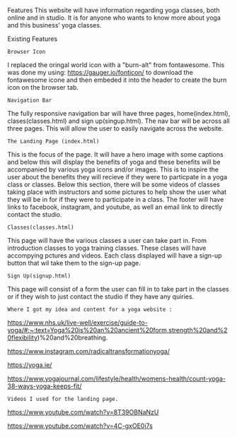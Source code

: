   Features
This website will have information regarding yoga classes, both online and in studio. It is for anyone who wants to know more about yoga and this business’ yoga classes. 

Existing Features

    Browser Icon

I replaced the oringal world icon with a "burn-alt" from fontawesome. This was done my using: https://gauger.io/fonticon/ to download the fontawesome icone and then embeded it into the header to create the burn icon on the browser tab. 

    Navigation Bar

The fully responsive navigation bar will have three pages, home(index.html), clases(classes.html) and sign up(singup.html). The nav bar will be across all three pages. 
This will allow the user to easily navigate across the website. 
    
    The Landing Page (index.html)
This is the focus of the page. It will have a hero image with some captions and below this will display the benefits of yoga and these benefits will be accompanied by various yoga icons and/or images. 
This is to inspire the user about the benefits they will recieve if they were to particpate in a yoga class or classes. 
Below this section, there will be some videos of classes taking place with instructors and some pictures to help show the user what they will be in for if they were to participate in a class.
The footer will have links to facebook, instagram, and youtube, as well an email link to directly contact the studio. 

    Classes(classes.html)
This page will have the various classes a user can take part in. From introduction classes to yoga training classes. These clases will have accompying pctures and videos. Each class displayed will have a sign-up button that wil take them to the sign-up page.

    Sign Up(signup.html)
This page will consist of a form the user can fill in to take part in the classes or if they wish to just contact the studio if they have any quiries.

    Where I got my idea and content for a yoga website :

https://www.nhs.uk/live-well/exercise/guide-to-yoga/#:~:text=Yoga%20is%20an%20ancient%20form,strength%20and%20flexibility)%20and%20breathing.

https://www.instagram.com/radicaltransformationyoga/

https://yoga.ie/

https://www.yogajournal.com/lifestyle/health/womens-health/count-yoga-38-ways-yoga-keeps-fit/

    Videos I used for the landing page.

https://www.youtube.com/watch?v=8T39OBNaNzU

https://www.youtube.com/watch?v=4C-gxOE0j7s



